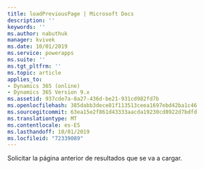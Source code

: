 ```yaml
---
title: loadPreviousPage | Microsoft Docs
description: ''
keywords: ''
ms.author: nabuthuk
manager: kvivek
ms.date: 10/01/2019
ms.service: powerapps
ms.suite: ''
ms.tgt_pltfrm: ''
ms.topic: article
applies_to:
- Dynamics 365 (online)
- Dynamics 365 Version 9.x
ms.assetid: 937cde7a-8a27-436d-be21-931cd982fd7b
ms.openlocfilehash: 385dabb3dece81f113513ceea1697ebd42ba1c46
ms.sourcegitcommit: 63ea15e2f861d43333aacda19230cd8922d7bdfd
ms.translationtype: MT
ms.contentlocale: es-ES
ms.lasthandoff: 10/01/2019
ms.locfileid: "72339089"
---
```

Solicitar la página anterior de resultados que se va a cargar.
